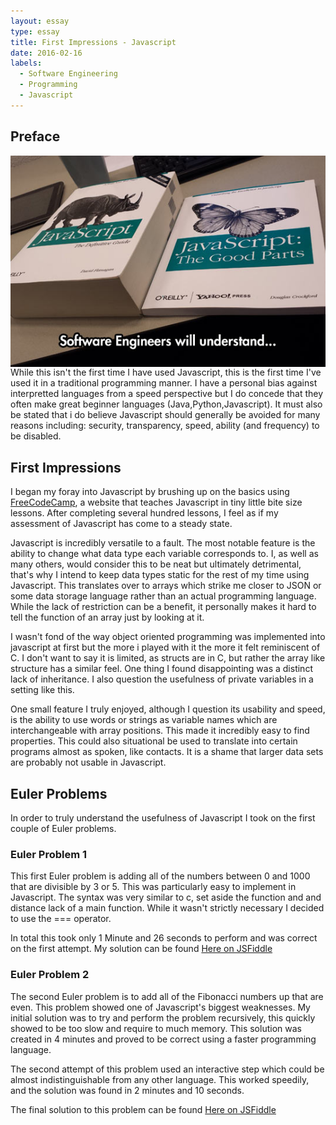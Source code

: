 ```yaml
---
layout: essay
type: essay
title: First Impressions - Javascript
date: 2016-02-16
labels:
  - Software Engineering
  - Programming
  - Javascript
---
```




## Preface

<img class="ui medium image" style="float:right;" src="../images/javaScript.jpg">
While this isn't the first time I have used Javascript, this is the first time I've used it in a traditional programming manner. I have a personal bias against interpretted languages from a speed perspective but I do concede that they often make great beginner languages (Java,Python,Javascript). It must also be stated that i do believe Javascript should generally be avoided for many reasons including: security, transparency, speed, ability (and frequency) to be disabled.


## First Impressions

I began my foray into Javascript by brushing up on the basics using [FreeCodeCamp](https://www.freecodecamp.com/), a website that teaches Javascript in tiny little bite size lessons. After completing several hundred lessons, I feel as if my assessment of Javascript has come to a steady state. 

Javascript is incredibly versatile to a fault. The most notable feature is the ability to change what data type each variable corresponds to. I, as well as many others, would consider this to be neat but ultimately detrimental, that's why I intend to keep data types static for the rest of my time using Javascript. This translates over to arrays which strike me closer to JSON or some data storage language rather than an actual programming language. While the lack of restriction can be a benefit, it personally makes it hard to tell the function of an array just by looking at it. 

I wasn't fond of the way object oriented programming was implemented into javascript at first but the more i played with it the more it felt reminiscent of C. I don't want to say it is limited, as structs are in C, but rather the array like structure has a similar feel. One thing I found disappointing was a distinct lack of inheritance. I also question the usefulness of private variables in a setting like this. 

One small feature I truly enjoyed, although I question its usability and speed, is the ability to use words or strings as variable names which are interchangeable with array positions. This made it incredibly easy to find properties. This could also situational be used to translate into certain programs almost as spoken, like contacts. It is a shame that larger data sets are probably not usable in Javascript.

## Euler Problems

In order to truly understand the usefulness of Javascript I took on the first couple of Euler problems. 

### Euler Problem 1

 This first Euler problem is adding all of the numbers between 0 and 1000 that are divisible by 3 or 5. This was particularly easy to implement in Javascript. The syntax was very similar to c, set aside the function and and distance lack of a main function. While it wasn't strictly necessary I decided to use the === operator. 
 
 In total this took only 1 Minute and 26 seconds to perform and was correct on the first attempt. My solution can be found [Here on JSFiddle](https://jsfiddle.net/jleech/7akb1hue/)

### Euler Problem 2

The second Euler problem is to add all of the Fibonacci numbers up that are even. This problem showed one of Javascript's biggest weaknesses. My initial solution was to try and perform the problem recursively, this quickly showed to be too slow and require to much memory. This solution was created in 4 minutes and proved to be correct using a faster programming language.

The second attempt of this problem used an interactive step which could be almost indistinguishable from any other language. This worked speedily, and the solution was found in 2 minutes and 10 seconds.

The final solution to this problem can be found [Here on JSFiddle](https://jsfiddle.net/jleech/ytbwu25L/)


